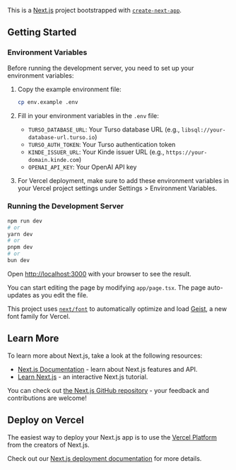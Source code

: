 This is a [Next.js](https://nextjs.org) project bootstrapped with [`create-next-app`](https://nextjs.org/docs/app/api-reference/cli/create-next-app).

## Getting Started

### Environment Variables

Before running the development server, you need to set up your environment variables:

1. Copy the example environment file:
   ```bash
   cp env.example .env
   ```

2. Fill in your environment variables in the `.env` file:
   - `TURSO_DATABASE_URL`: Your Turso database URL (e.g., `libsql://your-database-url.turso.io`)
   - `TURSO_AUTH_TOKEN`: Your Turso authentication token
   - `KINDE_ISSUER_URL`: Your Kinde issuer URL (e.g., `https://your-domain.kinde.com`)
   - `OPENAI_API_KEY`: Your OpenAI API key

3. For Vercel deployment, make sure to add these environment variables in your Vercel project settings under Settings > Environment Variables.

### Running the Development Server

```bash
npm run dev
# or
yarn dev
# or
pnpm dev
# or
bun dev
```

Open [http://localhost:3000](http://localhost:3000) with your browser to see the result.

You can start editing the page by modifying `app/page.tsx`. The page auto-updates as you edit the file.

This project uses [`next/font`](https://nextjs.org/docs/app/building-your-application/optimizing/fonts) to automatically optimize and load [Geist](https://vercel.com/font), a new font family for Vercel.

## Learn More

To learn more about Next.js, take a look at the following resources:

- [Next.js Documentation](https://nextjs.org/docs) - learn about Next.js features and API.
- [Learn Next.js](https://nextjs.org/learn) - an interactive Next.js tutorial.

You can check out [the Next.js GitHub repository](https://github.com/vercel/next.js) - your feedback and contributions are welcome!

## Deploy on Vercel

The easiest way to deploy your Next.js app is to use the [Vercel Platform](https://vercel.com/new?utm_medium=default-template&filter=next.js&utm_source=create-next-app&utm_campaign=create-next-app-readme) from the creators of Next.js.

Check out our [Next.js deployment documentation](https://nextjs.org/docs/app/building-your-application/deploying) for more details.
